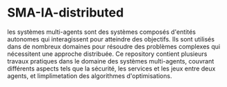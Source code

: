 # SMA-IA-distributed

les systèmes multi-agents sont des systèmes composés d'entités autonomes qui interagissent pour atteindre des objectifs. Ils sont utilisés dans de nombreux domaines pour résoudre des problèmes complexes qui nécessitent une approche distribuée.
Ce repository contient plusieurs travaux pratiques dans le domaine des systèmes multi-agents, couvrant différents aspects tels que la sécurité, les services et les jeux entre deux agents, et limplimetation des algorithmes d'optimisations.
